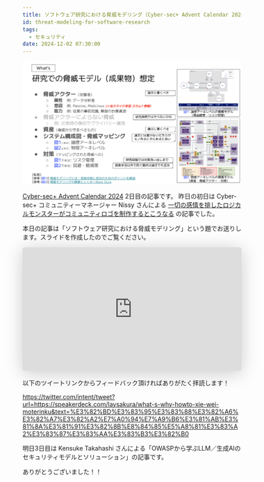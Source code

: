 ```yaml
---
title: ソフトウェア研究における脅威モデリング（Cyber-sec+ Advent Calendar 2024）
id: threat-modeling-for-software-research
tags:
  - セキュリティ
date: 2024-12-02 07:30:00
---
```


<img src="/img/2024/12-02/head.png" alt="スライド表紙" width="auto" height="auto">

[Cyber-sec+ Advent Calendar 2024](https://adventar.org/calendars/10158) 2日目の記事です。
昨日の初日は Cyber-sec+ コミュニティーマネージャー Nissy さんによる [一切の感情を排したロジカルモンスターがコミュニティロゴを制作するとこうなる](https://zenn.dev/cybersec_plus/articles/a3b3671e2e93b2) の記事でした。

本日の記事は「ソフトウェア研究における脅威モデリング」という題でお送りします。スライドを作成したのでご覧ください。

<iframe class="speakerdeck-iframe" frameborder="0" src="https://speakerdeck.com/player/5d89d09ebaf040d3b3ea00e36a94800d" title="ソフトウェア研究における脅威モデリング" allowfullscreen="true" style="border: 0px; background: padding-box padding-box rgba(0, 0, 0, 0.1); margin: 0px; padding: 0px; border-radius: 6px; box-shadow: rgba(0, 0, 0, 0.2) 0px 5px 40px; width: 100%; height: auto; aspect-ratio: 560 / 315;" data-ratio="1.7777777777777777"></iframe>

以下のツイートリンクからフィードバック頂ければありがたく拝読します！

<https://twitter.com/intent/tweet?url=https://speakerdeck.com/laysakura/what-s-why-howto-xie-wei-moterinku&text=%E3%82%BD%E3%83%95%E3%83%88%E3%82%A6%E3%82%A7%E3%82%A2%E7%A0%94%E7%A9%B6%E3%81%AB%E3%81%8A%E3%81%91%E3%82%8B%E8%84%85%E5%A8%81%E3%83%A2%E3%83%87%E3%83%AA%E3%83%B3%E3%82%B0>

明日3日目は Kensuke Takahashi さんによる「OWASPから学ぶLLM／生成AIのセキュリティモデルとソリューション」の記事です。

ありがとうございました！！
